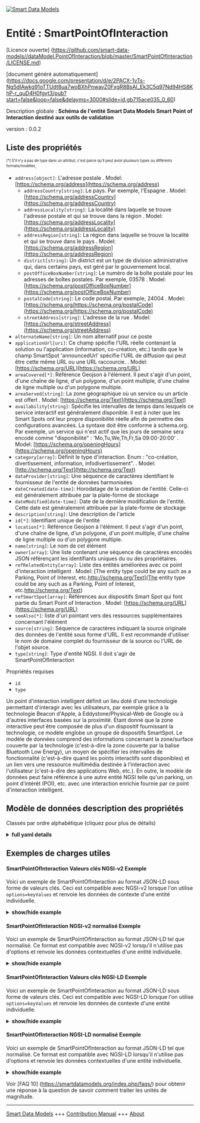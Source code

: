<!-- 10-Header -->      
[![Smart Data Models](https://smartdatamodels.org/wp-content/uploads/2022/01/SmartDataModels_logo.png "Logo")](https://smartdatamodels.org)      
Entité : SmartPointOfInteraction      
================================<!-- /10-Header -->      
<!-- 15-License -->      
[Licence ouverte] (https://github.com/smart-data-models//dataModel.PointOfInteraction/blob/master/SmartPointOfInteraction/LICENSE.md)      
[document généré automatiquement] (https://docs.google.com/presentation/d/e/2PACX-1vTs-Ng5dIAwkg91oTTUdt8ua7woBXhPnwavZ0FxgR8BsAI_Ek3C5q97Nd94HS8KhP-r_quD4H0fgyt3/pub?start=false&loop=false&delayms=3000#slide=id.gb715ace035_0_60)      
<!-- /15-License -->      
<!-- 20-Description -->      
Description globale : **Schéma de l'entité Smart Data Models Smart Point of Interaction destiné aux outils de validation**      
version : 0.0.2      
<!-- /20-Description -->      
<!-- 30-PropertiesList -->      
## Liste des propriétés      
<sup><sub>[*] S'il n'y a pas de type dans un attribut, c'est parce qu'il peut avoir plusieurs types ou différents formats/modèles</sub></sup>.      
- `address[object]`: L'adresse postale  . Model: [https://schema.org/address](https://schema.org/address)	- `addressCountry[string]`: Le pays. Par exemple, l'Espagne  . Model: [https://schema.org/addressCountry](https://schema.org/addressCountry)      
	- `addressLocality[string]`: La localité dans laquelle se trouve l'adresse postale et qui se trouve dans la région  . Model: [https://schema.org/addressLocality](https://schema.org/addressLocality)      
	- `addressRegion[string]`: La région dans laquelle se trouve la localité et qui se trouve dans le pays  . Model: [https://schema.org/addressRegion](https://schema.org/addressRegion)      
	- `district[string]`: Un district est un type de division administrative qui, dans certains pays, est géré par le gouvernement local.        
	- `postOfficeBoxNumber[string]`: Le numéro de la boîte postale pour les adresses de boîtes postales. Par exemple, 03578  . Model: [https://schema.org/postOfficeBoxNumber](https://schema.org/postOfficeBoxNumber)      
	- `postalCode[string]`: Le code postal. Par exemple, 24004  . Model: [https://schema.org/https://schema.org/postalCode](https://schema.org/https://schema.org/postalCode)      
	- `streetAddress[string]`: L'adresse de la rue  . Model: [https://schema.org/streetAddress](https://schema.org/streetAddress)      
- `alternateName[string]`: Un nom alternatif pour ce poste  - `applicationUrl[uri]`: Ce champ spécifie l'URL réelle contenant la solution ou l'application (information, co-création, etc.) tandis que le champ SmartSpot 'announcedUrl' spécifie l'URL de diffusion qui peut être cette même URL ou une URL raccourcie.  . Model: [https://schema.org/URL](https://schema.org/URL)- `areaCovered[*]`: Référence Geojson à l'élément. Il peut s'agir d'un point, d'une chaîne de ligne, d'un polygone, d'un point multiple, d'une chaîne de ligne multiple ou d'un polygone multiple.  - `areaServed[string]`: La zone géographique où un service ou un article est offert  . Model: [https://schema.org/Text](https://schema.org/Text)- `availability[string]`: Spécifie les intervalles de temps dans lesquels ce service interactif est généralement disponible. Il est à noter que les Smart Spots ont leur propre disponibilité réelle afin de permettre des configurations avancées. La syntaxe doit être conforme à schema.org. Par exemple, un service qui n'est actif que les jours de semaine sera encodé comme "disponibilité" : 'Mo,Tu,We,Th,Fr,Sa 09:00-20:00'  . Model: [https://schema.org/openingHours](https://schema.org/openingHours)- `category[array]`: Définit le type d'interaction. Enum : "co-création, divertissement, information, infodivertissement".  . Model: [http://schema.org/Text](http://schema.org/Text)- `dataProvider[string]`: Une séquence de caractères identifiant le fournisseur de l'entité de données harmonisées  - `dateCreated[date-time]`: Horodatage de la création de l'entité. Celle-ci est généralement attribuée par la plate-forme de stockage  - `dateModified[date-time]`: Date de la dernière modification de l'entité. Cette date est généralement attribuée par la plate-forme de stockage  - `description[string]`: Une description de l'article  - `id[*]`: Identifiant unique de l'entité  - `location[*]`: Référence Geojson à l'élément. Il peut s'agir d'un point, d'une chaîne de ligne, d'un polygone, d'un point multiple, d'une chaîne de ligne multiple ou d'un polygone multiple.  - `name[string]`: Le nom de cet élément  - `owner[array]`: Une liste contenant une séquence de caractères encodés JSON référençant les identifiants uniques du ou des propriétaires.  - `refRelatedEntity[array]`: Liste des entités améliorées avec ce point d'interaction intelligent  . Model: [The entity type could be any such as a Parking, Point of Interest, etc.http://schema.org/Text](The entity type could be any such as a Parking, Point of Interest, etc.http://schema.org/Text)- `refSmartSpot[array]`:  Références aux dispositifs Smart Spot qui font partie du Smart Point of Interaction  . Model: [https://schema.org/URL](https://schema.org/URL)- `seeAlso[*]`: liste d'uri pointant vers des ressources supplémentaires concernant l'élément  - `source[string]`: Séquence de caractères indiquant la source originale des données de l'entité sous forme d'URL. Il est recommandé d'utiliser le nom de domaine complet du fournisseur de la source ou l'URL de l'objet source.  - `type[string]`: Type d'entité NGSI. Il doit s'agir de SmartPointOfInteraction  <!-- /30-PropertiesList -->      
<!-- 35-RequiredProperties -->      
Propriétés requises      
- `id`  - `type`  <!-- /35-RequiredProperties -->      
<!-- 40-RequiredProperties -->      
Un point d'interaction intelligent définit un lieu doté d'une technologie permettant d'interagir avec les utilisateurs, par exemple grâce à la technologie Beacon d'Apple, à Eddystone/Physical-Web de Google ou à d'autres interfaces basées sur la proximité. Étant donné que la zone interactive peut être composée de plus d'un dispositif fournissant la technologie, ce modèle englobe un groupe de dispositifs SmartSpot. Le modèle de données comprend des informations concernant la zone/surface couverte par la technologie (c'est-à-dire la zone couverte par la balise Bluetooth Low Energy), un moyen de spécifier les intervalles de fonctionnalité (c'est-à-dire quand les points interactifs sont disponibles) et un lien vers une ressource multimédia destinée à l'interaction avec l'utilisateur (c'est-à-dire des applications Web, etc.). En outre, le modèle de données peut faire référence à une autre entité NGSI telle qu'un parking, un point d'intérêt (POI), etc. avec une interaction enrichie fournie par ce point d'interaction intelligent.      
<!-- /40-RequiredProperties -->      
<!-- 50-DataModelHeader -->      
## Modèle de données description des propriétés      
Classés par ordre alphabétique (cliquez pour plus de détails)      
<!-- /50-DataModelHeader -->      
<!-- 60-ModelYaml -->      
<details><summary><strong>full yaml details</strong></summary>        
```yaml      
SmartPointOfInteraction:        
  description: Smart Data Models Smart Point of Interaction entity schema intended for validation tools        
  properties:        
    address:        
      description: The mailing address        
      properties:        
        addressCountry:        
          description: 'The country. For example, Spain'        
          type: string        
          x-ngsi:        
            model: https://schema.org/addressCountry        
            type: Property        
        addressLocality:        
          description: 'The locality in which the street address is, and which is in the region'        
          type: string        
          x-ngsi:        
            model: https://schema.org/addressLocality        
            type: Property        
        addressRegion:        
          description: 'The region in which the locality is, and which is in the country'        
          type: string        
          x-ngsi:        
            model: https://schema.org/addressRegion        
            type: Property        
        district:        
          description: 'A district is a type of administrative division that, in some countries, is managed by the local government'        
          type: string        
          x-ngsi:        
            type: Property        
        postOfficeBoxNumber:        
          description: 'The post office box number for PO box addresses. For example, 03578'        
          type: string        
          x-ngsi:        
            model: https://schema.org/postOfficeBoxNumber        
            type: Property        
        postalCode:        
          description: 'The postal code. For example, 24004'        
          type: string        
          x-ngsi:        
            model: https://schema.org/https://schema.org/postalCode        
            type: Property        
        streetAddress:        
          description: The street address        
          type: string        
          x-ngsi:        
            model: https://schema.org/streetAddress        
            type: Property        
        streetNr:        
          description: Number identifying a specific property on a public street        
          type: string        
          x-ngsi:        
            type: Property        
      type: object        
      x-ngsi:        
        model: https://schema.org/address        
        type: Property        
    alternateName:        
      description: An alternative name for this item        
      type: string        
      x-ngsi:        
        type: Property        
    applicationUrl:        
      description: 'This field specifies the real URL containing the solution or application (information, co-creation, etc) while the SmartSpot ''announcedUrl'' field specifies the broadcast URL which could be this same URL or a shortened one'        
      format: uri        
      type: string        
      x-ngsi:        
        model: https://schema.org/URL        
        type: Property        
    areaCovered:        
      description: 'Geojson reference to the item. It can be Point, LineString, Polygon, MultiPoint, MultiLineString or MultiPolygon'        
      oneOf:        
        - description: Geojson reference to the item. Point        
          properties:        
            bbox:        
              items:        
                type: number        
              minItems: 4        
              type: array        
            coordinates:        
              items:        
                type: number        
              minItems: 2        
              type: array        
            type:        
              enum:        
                - Point        
              type: string        
          required:        
            - type        
            - coordinates        
          title: GeoJSON Point        
          type: object        
          x-ngsi:        
            type: GeoProperty        
        - description: Geojson reference to the item. LineString        
          properties:        
            bbox:        
              items:        
                type: number        
              minItems: 4        
              type: array        
            coordinates:        
              items:        
                items:        
                  type: number        
                minItems: 2        
                type: array        
              minItems: 2        
              type: array        
            type:        
              enum:        
                - LineString        
              type: string        
          required:        
            - type        
            - coordinates        
          title: GeoJSON LineString        
          type: object        
          x-ngsi:        
            type: GeoProperty        
        - description: Geojson reference to the item. Polygon        
          properties:        
            bbox:        
              items:        
                type: number        
              minItems: 4        
              type: array        
            coordinates:        
              items:        
                items:        
                  items:        
                    type: number        
                  minItems: 2        
                  type: array        
                minItems: 4        
                type: array        
              type: array        
            type:        
              enum:        
                - Polygon        
              type: string        
          required:        
            - type        
            - coordinates        
          title: GeoJSON Polygon        
          type: object        
          x-ngsi:        
            type: GeoProperty        
        - description: Geojson reference to the item. MultiPoint        
          properties:        
            bbox:        
              items:        
                type: number        
              minItems: 4        
              type: array        
            coordinates:        
              items:        
                items:        
                  type: number        
                minItems: 2        
                type: array        
              type: array        
            type:        
              enum:        
                - MultiPoint        
              type: string        
          required:        
            - type        
            - coordinates        
          title: GeoJSON MultiPoint        
          type: object        
          x-ngsi:        
            type: GeoProperty        
        - description: Geojson reference to the item. MultiLineString        
          properties:        
            bbox:        
              items:        
                type: number        
              minItems: 4        
              type: array        
            coordinates:        
              items:        
                items:        
                  items:        
                    type: number        
                  minItems: 2        
                  type: array        
                minItems: 2        
                type: array        
              type: array        
            type:        
              enum:        
                - MultiLineString        
              type: string        
          required:        
            - type        
            - coordinates        
          title: GeoJSON MultiLineString        
          type: object        
          x-ngsi:        
            type: GeoProperty        
        - description: Geojson reference to the item. MultiLineString        
          properties:        
            bbox:        
              items:        
                type: number        
              minItems: 4        
              type: array        
            coordinates:        
              items:        
                items:        
                  items:        
                    items:        
                      type: number        
                    minItems: 2        
                    type: array        
                  minItems: 4        
                  type: array        
                type: array        
              type: array        
            type:        
              enum:        
                - MultiPolygon        
              type: string        
          required:        
            - type        
            - coordinates        
          title: GeoJSON MultiPolygon        
          type: object        
          x-ngsi:        
            type: GeoProperty        
      x-ngsi:        
        type: GeoProperty        
    areaServed:        
      description: The geographic area where a service or offered item is provided        
      type: string        
      x-ngsi:        
        model: https://schema.org/Text        
        type: Property        
    availability:        
      description: 'Specifies the time intervals in which this interactive service is generally available. It is noteworthy that Smart Spots have their own real availability in order to allow advanced configurations. The syntax must be conformant with schema.org. For instance, a service which is only active on weekdays will be encoded as ''availability'': ''Mo,Tu,We,Th,Fr,Sa 09:00-20:00'''        
      type: string        
      x-ngsi:        
        model: https://schema.org/openingHours        
        type: Property        
    category:        
      description: 'Defines the type of interaction. Enum:''co-creation, entertainment, information, infotainment'''        
      items:        
        enum:        
          - co-creation        
          - entertainment        
          - information        
          - infotainment        
        type: string        
      minItems: 1        
      type: array        
      uniqueItems: true        
      x-ngsi:        
        model: http://schema.org/Text        
        type: Property        
    dataProvider:        
      description: A sequence of characters identifying the provider of the harmonised data entity        
      type: string        
      x-ngsi:        
        type: Property        
    dateCreated:        
      description: Entity creation timestamp. This will usually be allocated by the storage platform        
      format: date-time        
      type: string        
      x-ngsi:        
        type: Property        
    dateModified:        
      description: Timestamp of the last modification of the entity. This will usually be allocated by the storage platform        
      format: date-time        
      type: string        
      x-ngsi:        
        type: Property        
    description:        
      description: A description of this item        
      type: string        
      x-ngsi:        
        type: Property        
    id:        
      anyOf:        
        - description: Identifier format of any NGSI entity        
          maxLength: 256        
          minLength: 1        
          pattern: ^[\w\-\.\{\}\$\+\*\[\]`|~^@!,:\\]+$        
          type: string        
          x-ngsi:        
            type: Property        
        - description: Identifier format of any NGSI entity        
          format: uri        
          type: string        
          x-ngsi:        
            type: Property        
      description: Unique identifier of the entity        
      x-ngsi:        
        type: Property        
    location:        
      description: 'Geojson reference to the item. It can be Point, LineString, Polygon, MultiPoint, MultiLineString or MultiPolygon'        
      oneOf:        
        - description: Geojson reference to the item. Point        
          properties:        
            bbox:        
              items:        
                type: number        
              minItems: 4        
              type: array        
            coordinates:        
              items:        
                type: number        
              minItems: 2        
              type: array        
            type:        
              enum:        
                - Point        
              type: string        
          required:        
            - type        
            - coordinates        
          title: GeoJSON Point        
          type: object        
          x-ngsi:        
            type: GeoProperty        
        - description: Geojson reference to the item. LineString        
          properties:        
            bbox:        
              items:        
                type: number        
              minItems: 4        
              type: array        
            coordinates:        
              items:        
                items:        
                  type: number        
                minItems: 2        
                type: array        
              minItems: 2        
              type: array        
            type:        
              enum:        
                - LineString        
              type: string        
          required:        
            - type        
            - coordinates        
          title: GeoJSON LineString        
          type: object        
          x-ngsi:        
            type: GeoProperty        
        - description: Geojson reference to the item. Polygon        
          properties:        
            bbox:        
              items:        
                type: number        
              minItems: 4        
              type: array        
            coordinates:        
              items:        
                items:        
                  items:        
                    type: number        
                  minItems: 2        
                  type: array        
                minItems: 4        
                type: array        
              type: array        
            type:        
              enum:        
                - Polygon        
              type: string        
          required:        
            - type        
            - coordinates        
          title: GeoJSON Polygon        
          type: object        
          x-ngsi:        
            type: GeoProperty        
        - description: Geojson reference to the item. MultiPoint        
          properties:        
            bbox:        
              items:        
                type: number        
              minItems: 4        
              type: array        
            coordinates:        
              items:        
                items:        
                  type: number        
                minItems: 2        
                type: array        
              type: array        
            type:        
              enum:        
                - MultiPoint        
              type: string        
          required:        
            - type        
            - coordinates        
          title: GeoJSON MultiPoint        
          type: object        
          x-ngsi:        
            type: GeoProperty        
        - description: Geojson reference to the item. MultiLineString        
          properties:        
            bbox:        
              items:        
                type: number        
              minItems: 4        
              type: array        
            coordinates:        
              items:        
                items:        
                  items:        
                    type: number        
                  minItems: 2        
                  type: array        
                minItems: 2        
                type: array        
              type: array        
            type:        
              enum:        
                - MultiLineString        
              type: string        
          required:        
            - type        
            - coordinates        
          title: GeoJSON MultiLineString        
          type: object        
          x-ngsi:        
            type: GeoProperty        
        - description: Geojson reference to the item. MultiLineString        
          properties:        
            bbox:        
              items:        
                type: number        
              minItems: 4        
              type: array        
            coordinates:        
              items:        
                items:        
                  items:        
                    items:        
                      type: number        
                    minItems: 2        
                    type: array        
                  minItems: 4        
                  type: array        
                type: array        
              type: array        
            type:        
              enum:        
                - MultiPolygon        
              type: string        
          required:        
            - type        
            - coordinates        
          title: GeoJSON MultiPolygon        
          type: object        
          x-ngsi:        
            type: GeoProperty        
      x-ngsi:        
        type: GeoProperty        
    name:        
      description: The name of this item        
      type: string        
      x-ngsi:        
        type: Property        
    owner:        
      description: A List containing a JSON encoded sequence of characters referencing the unique Ids of the owner(s)        
      items:        
        anyOf:        
          - description: Identifier format of any NGSI entity        
            maxLength: 256        
            minLength: 1        
            pattern: ^[\w\-\.\{\}\$\+\*\[\]`|~^@!,:\\]+$        
            type: string        
            x-ngsi:        
              type: Property        
          - description: Identifier format of any NGSI entity        
            format: uri        
            type: string        
            x-ngsi:        
              type: Property        
        description: Unique identifier of the entity        
        x-ngsi:        
          type: Property        
      type: array        
      x-ngsi:        
        type: Property        
    refRelatedEntity:        
      description: List of entities improved with this Smart Point of Interaction        
      items:        
        anyOf:        
          - description: Identifier format of any NGSI entity        
            maxLength: 256        
            minLength: 1        
            pattern: ^[\w\-\.\{\}\$\+\*\[\]`|~^@!,:\\]+$        
            type: string        
            x-ngsi:        
              type: Property        
          - description: Identifier format of any NGSI entity        
            format: uri        
            type: string        
            x-ngsi:        
              type: Property        
        description: Unique identifier of the entity        
        x-ngsi:        
          type: Property        
      minItems: 1        
      type: array        
      uniqueItems: true        
      x-ngsi:        
        model: 'The entity type could be any such as a Parking, Point of Interest, etc.http://schema.org/Text'        
        type: Relationship        
    refSmartSpot:        
      description: ' References to the Smart Spot devices which are part of the Smart Point of Interaction'        
      items:        
        anyOf:        
          - description: Identifier format of any NGSI entity        
            maxLength: 256        
            minLength: 1        
            pattern: ^[\w\-\.\{\}\$\+\*\[\]`|~^@!,:\\]+$        
            type: string        
            x-ngsi:        
              type: Property        
          - description: Identifier format of any NGSI entity        
            format: uri        
            type: string        
            x-ngsi:        
              type: Property        
        description: Unique identifier of the entity        
        x-ngsi:        
          type: Property        
      minItems: 1        
      type: array        
      uniqueItems: true        
      x-ngsi:        
        model: https://schema.org/URL        
        type: Property        
    seeAlso:        
      description: list of uri pointing to additional resources about the item        
      oneOf:        
        - items:        
            format: uri        
            type: string        
          minItems: 1        
          type: array        
        - format: uri        
          type: string        
      x-ngsi:        
        type: Property        
    source:        
      description: 'A sequence of characters giving the original source of the entity data as a URL. Recommended to be the fully qualified domain name of the source provider, or the URL to the source object'        
      type: string        
      x-ngsi:        
        type: Property        
    type:        
      description: NGSI Entity type. It has to be SmartPointOfInteraction        
      enum:        
        - SmartPointOfInteraction        
      type: string        
      x-ngsi:        
        type: Property        
  required:        
    - id        
    - type        
  type: object        
  x-derived-from: ""        
  x-disclaimer: 'Redistribution and use in source and binary forms, with or without modification, are permitted  provided that the license conditions are met. Copyleft (c) 2022 Contributors to Smart Data Models Program'        
  x-license-url: https://github.com/smart-data-models/dataModel.PointOfInteraction/blob/master/SmartPointOfInteraction/LICENSE.md        
  x-model-schema: https://smart-data-models.github.io/dataModel.PointOfInteraction/SmartPointOfInteraction/schema.json        
  x-model-tags: ""        
  x-version: 0.0.2        
```      
</details>        
<!-- /60-ModelYaml -->      
<!-- 70-MiddleNotes -->      
<!-- /70-MiddleNotes -->      
<!-- 80-Examples -->      
## Exemples de charges utiles      
#### SmartPointOfInteraction Valeurs clés NGSI-v2 Exemple      
Voici un exemple de SmartPointOfInteraction au format JSON-LD sous forme de valeurs clés. Ceci est compatible avec NGSI-v2 lorsque l'on utilise `options=keyValues` et renvoie les données de contexte d'une entité individuelle.      
<details><summary><strong>show/hide example</strong></summary>        
```json  
{  
  "id": "SPOI-ES-4326",  
  "type": "SmartPointOfInteraction",  
  "category": [  
    "co-creation"  
  ],  
  "areaCovered": {  
    "type": "Polygon",  
    "coordinates": [  
      [  
        [  
          25.774,  
          -80.19  
        ],  
        [  
          18.466,  
          -66.118  
        ],  
        [  
          32.321,  
          -64.757  
        ],  
        [  
          25.774,  
          -80.19  
        ]  
      ]  
    ]  
  },  
  "applicationUrl": "http://www.example.org",  
  "availability": "Tu,Th 16:00-20:00",  
  "refRelatedEntity": [  
    "POI-PlazaCazorla-3123"  
  ],  
  "refSmartSpot": [  
    "SSPOT-F94C58E29DD5",  
    "SSPOT-F94C53E21DD2",  
    "SSPOT-F94C51A295D9"  
  ]  
}  
```  
</details>      
#### SmartPointOfInteraction NGSI-v2 normalisé Exemple      
Voici un exemple de SmartPointOfInteraction au format JSON-LD tel que normalisé. Ce format est compatible avec NGSI-v2 lorsqu'il n'utilise pas d'options et renvoie les données contextuelles d'une entité individuelle.      
<details><summary><strong>show/hide example</strong></summary>        
```json  
{  
  "id": "SPOI-ES-4326",  
  "type": "SmartPointOfInteraction",  
  "category": {  
    "type": "StructuredValue",  
    "value": [  
      "co-creation"  
    ]  
  },  
  "applicationUrl": {  
    "type": "Text",  
    "value": "http://www.example.org"  
  },  
  "areaCovered": {  
    "type": "geo:json",  
    "value": {  
      "type": "Polygon",  
      "coordinates": [  
        [  
          [  
            25.774,  
            -80.19  
          ],  
          [  
            18.466,  
            -66.118  
          ],  
          [  
            32.321,  
            -64.757  
          ],  
          [  
            25.774,  
            -80.19  
          ]  
        ]  
      ]  
    }  
  },  
  "availability": {  
    "type": "Text",  
    "value": "Tu,Th 16:00-20:00"  
  },  
  "refSmartSpot": {  
    "type": "StructuredValue",  
    "value": [  
      "SSPOT-F94C58E29DD5",  
      "SSPOT-F94C53E21DD2",  
      "SSPOT-F94C51A295D9"  
    ]  
  },  
  "refRelatedEntity": {  
    "type": "StructuredValue",  
    "value": [  
      "POI-PlazaCazorla-3123"  
    ]  
  }  
}  
```  
</details>      
#### SmartPointOfInteraction Valeurs clés NGSI-LD Exemple      
Voici un exemple de SmartPointOfInteraction au format JSON-LD sous forme de valeurs clés. Ceci est compatible avec NGSI-LD lorsque l'on utilise `options=keyValues` et renvoie les données de contexte d'une entité individuelle.      
<details><summary><strong>show/hide example</strong></summary>        
```json  
{  
  "id": "urn:ngsi-ld:SmartPointOfInteraction:SPOI-ES-4326",  
  "type": "SmartPointOfInteraction",  
  "applicationUrl": "http://www.example.org",  
  "areaCovered": {  
    "coordinates": [  
      [  
        [  
          25.774,  
          -80.19  
        ],  
        [  
          18.466,  
          -66.118  
        ],  
        [  
          32.321,  
          -64.757  
        ],  
        [  
          25.774,  
          -80.19  
        ]  
      ]  
    ],  
    "type": "Polygon"  
  },  
  "availability": "Tu,Th 16:00-20:00",  
  "category": [  
    "co-creation"  
  ],  
  "refRelatedEntity": [  
    "urn:ngsi-ld:RelatedEntity:POI-PlazaCazorla-3123"  
  ],  
  "refSmartSpot": [  
    "urn:ngsi-ld:SmartSpot:SSPOT-F94C58E29DD5",  
    "urn:ngsi-ld:SmartSpot:SSPOT-F94C53E21DD2",  
    "urn:ngsi-ld:SmartSpot:SSPOT-F94C51A295D9"  
  ],  
  "@context": [  
    "https://uri.etsi.org/ngsi-ld/v1/ngsi-ld-core-context.jsonld",  
    "https://raw.githubusercontent.com/smart-data-models/dataModel.PointOfInteraction/master/context.jsonld"  
  ]  
}  
```  
</details>      
#### SmartPointOfInteraction NGSI-LD normalisé Exemple      
Voici un exemple de SmartPointOfInteraction au format JSON-LD tel que normalisé. Ce format est compatible avec NGSI-LD lorsqu'il n'utilise pas d'options et renvoie les données contextuelles d'une entité individuelle.      
<details><summary><strong>show/hide example</strong></summary>        
```json  
{  
    "id": "urn:ngsi-ld:SmartPointOfInteraction:SPOI-ES-4326",  
    "type": "SmartPointOfInteraction",  
    "applicationUrl": {  
        "type": "Property",  
        "value": "http://www.example.org"  
    },  
    "areaCovered": {  
        "type": "Property",  
        "value": {  
            "type": "Polygon",  
            "coordinates": [  
                [  
                    [  
                        25.774,  
                        -80.19  
                    ],  
                    [  
                        18.466,  
                        -66.118  
                    ],  
                    [  
                        32.321,  
                        -64.757  
                    ],  
                    [  
                        25.774,  
                        -80.19  
                    ]  
                ]  
            ]  
        }  
    },  
    "availability": {  
        "type": "Property",  
        "value": "Tu,Th 16:00-20:00"  
    },  
    "category": {  
        "type": "Property",  
        "value": [  
            "co-creation"  
        ]  
    },  
    "refRelatedEntity": {  
        "type": "Relationship",  
        "object": [  
            "urn:ngsi-ld:RelatedEntity:POI-PlazaCazorla-3123"  
        ]  
    },  
    "refSmartSpot": {  
        "type": "Relationship",  
        "object": [  
            "urn:ngsi-ld:SmartSpot:SSPOT-F94C58E29DD5",  
            "urn:ngsi-ld:SmartSpot:SSPOT-F94C53E21DD2",  
            "urn:ngsi-ld:SmartSpot:SSPOT-F94C51A295D9"  
        ]  
    },  
    "@context": [  
        "https://uri.etsi.org/ngsi-ld/v1/ngsi-ld-core-context.jsonld",  
        "https://raw.githubusercontent.com/smart-data-models/dataModel.PointOfInteraction/master/context.jsonld"  
    ]  
}  
```  
</details><!-- /80-Examples -->      
<!-- 90-FooterNotes -->      
<!-- /90-FooterNotes -->      
<!-- 95-Units -->      
Voir [FAQ 10] (https://smartdatamodels.org/index.php/faqs/) pour obtenir une réponse à la question de savoir comment traiter les unités de magnitude.      
<!-- /95-Units -->      
<!-- 97-LastFooter -->      
---      
[Smart Data Models](https://smartdatamodels.org) +++ [Contribution Manual](https://bit.ly/contribution_manual) +++ [About](https://bit.ly/Introduction_SDM)<!-- /97-LastFooter -->      

